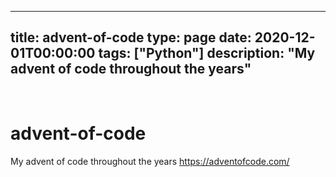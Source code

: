 
---
title: advent-of-code
type: page
date: 2020-12-01T00:00:00
tags: ["Python"]
description: "My advent of code throughout the years"
---


<br>

# advent-of-code
My advent of code throughout the years
https://adventofcode.com/
